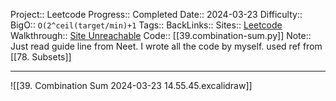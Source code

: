 Project:: Leetcode
Progress:: Completed
Date:: 2024-03-23
Difficulty:: 
BigO:: `O(2^ceil(target/min)+1`
Tags:: 
BackLinks:: 
Sites:: [Leetcode](https://leetcode.com/problems/combination-sum/)
Walkthrough:: [Site Unreachable](https://www.youtube.com/watch?v=GBKI9VSKdGg)
Code:: [[39.combination-sum.py]]
Note:: Just read guide line from Neet. I wrote all the code by myself. used ref from [[78. Subsets]]

---
![[39. Combination Sum 2024-03-23 14.55.45.excalidraw]]